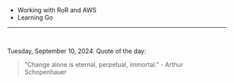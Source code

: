 - Working with RoR and AWS
- Learning Go

---

<br>

<!-- quote_marker -->
Tuesday, September 10, 2024. Quote of the day:

> "Change alone is eternal, perpetual, immortal." - Arthur Schopenhauer
